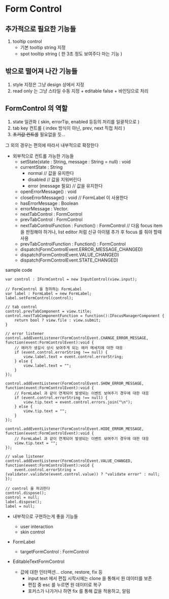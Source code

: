 # Form Control

## 추가적으로 필요한 기능들

1. tooltip control
	- 기본 tooltip string 지정
	- spot tooltip string ( 한 3초 정도 보여주다 마는 기능 )

## 밖으로 떨어져 나간 기능들

1. style 지정은 그냥 design 상에서 지정
1. read only 는 그냥 스타일 수동 지정 + editable false + 바인딩으로 처리

## FormControl 의 역할

1. state 일관화 ( skin, errorTip, enabled 등등의 처리를 일괄적으로 )
2. tab key 컨트롤 ( index 방식이 아닌, prev, next 직접 처리 )
3. ~~초기값 컨트롤~~ 필요없을 듯...

그 외의 경우는 편의에 따라서 내부적으로 확장한다

- 외부적으로 컨트롤 가능한 기능들
	- setState(state : String, message : String = null) : void
	- currentState : String
		- normal // 값을 유지한다
		- disabled  // 값을 지워버린다
		- error (message 필요) // 값을 유지한다
	- openErrorMessage() : void
	- closeErrorMessage() : void // FormLabel 이 사용한다
	- hasErrorMessage : Boolean
	- errorMessage : Vector.<Error>
	- nextTabControl : FormControl
	- prevTabControl : FormControl
	- nextTabControlFunction : Function() : FormControl // 다음 focus item 을 판정해야 하거나, list editor 처럼 신규 아이템 추가 후 focus 를 줘야 할때 사용
	- prevTabControlFunction : Function() : FormControl
	- dispatch(FormControlEvent.ERROR_MESSAGE_CHANGED)
	- dispatch(FormControlEvent.VALUE_CHANGED)
	- dispatch(FormControlEvent.STATE_CHANGED)
	
sample code
	
	var control : IFormControl = new InputControl(view.input);
	
	// FormControl 을 청취하는 FormLabel
	var label : FormLabel = new FormLabel;
	label.setFormControl(control);
	
	// tab control
	control.prevTabComponent = view.title;
	control.nextTabComponentFunction = function():IFocusManagerComponent {
		return bool ? view.file : view.submit;
	}
	
	// error listener
	control.addEventListener(FormControlEvent.CHANGE_ERROR_MESSAGE, function(event:FormControlEvent):void {
		// 에러가 생길시 상시 보여주게 되는 에러 메세지에 대한 대응
		if (event.control.errorString !== null) {
			view.label.text = event.control.errorString;
		} else {
			view.label.text = "";
		}
	});
	
	control.addEventListener(FormControlEvent.SHOW_ERROR_MESSAGE, function(event:FormControlEvent):void {
		// FormLabel 과 같이 연계되어 발생되는 이벤트 보여주기 경우에 대한 대응
		if (event.control.errorString !== null) {
			view.tip.text = event.control.errors.join("\n");
		} else {
			view.tip.text = "";
		}
	});
	
	control.addEventListener(FormControlEvent.HIDE_ERROR_MESSAGE, function(event:FormControlEvent):void {
		// FormLabel 과 같이 연계되어 발생되는 이벤트 보여주기 경우에 대한 대응
		view.tip.text = "";
	});
	
	// value listener
	control.addEventListener(FormControlEvent.VALUE_CHANGED, function(event:FormControlEvent):void {
		event.control.errorString = (validator.validate(event.control.value)) ? "validate error" : null;
	});
	
	// control 을 파괴한다
	control.dispose();
	control = null;
	label.dispose();
	label = null;
	
	
- 내부적으로 구현하는게 좋을 기능들
	- user interaction
	- skin control
	
- FormLabel 
	- targetFormControl : FormControl

- EditableTextFormControl
	- 값에 대한 인터렉션... clone, restore, fix 등
		- input text 에서 편집 시작시에는 clone 을 통해서 원 데이터를 보존
		- 편집 중 esc 를 누르면 원 데이터로 복구
		- 포커스가 나가거나 하면 fix 를 통해 값을 적용하고, 알림